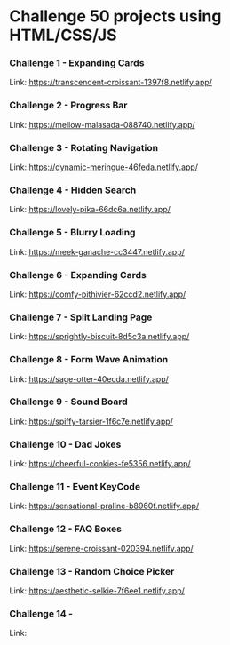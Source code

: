# Challenge 50 projects using HTML/CSS/JS

### Challenge 1 - Expanding Cards
Link: https://transcendent-croissant-1397f8.netlify.app/

### Challenge 2 - Progress Bar
Link: https://mellow-malasada-088740.netlify.app/

### Challenge 3 - Rotating Navigation
Link: https://dynamic-meringue-46feda.netlify.app/

### Challenge 4 - Hidden Search
Link: https://lovely-pika-66dc6a.netlify.app/

### Challenge 5 - Blurry Loading
Link: https://meek-ganache-cc3447.netlify.app/

### Challenge 6 - Expanding Cards
Link: https://comfy-pithivier-62ccd2.netlify.app/

### Challenge 7 - Split Landing Page
Link: https://sprightly-biscuit-8d5c3a.netlify.app/

### Challenge 8 - Form Wave Animation
Link: https://sage-otter-40ecda.netlify.app/

### Challenge 9 - Sound Board
Link: https://spiffy-tarsier-1f6c7e.netlify.app/

### Challenge 10 - Dad Jokes
Link: https://cheerful-conkies-fe5356.netlify.app/

### Challenge 11 - Event KeyCode
Link: https://sensational-praline-b8960f.netlify.app/

### Challenge 12 - FAQ Boxes
Link: https://serene-croissant-020394.netlify.app/

### Challenge 13 - Random Choice Picker
Link: https://aesthetic-selkie-7f6ee1.netlify.app/

### Challenge 14 - 
Link: 


